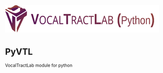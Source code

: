 # <a href="https://www.vocaltractlab.de/"><img alt="VocalTractLab" src="/logo/VocalTractLabPythonLogo.svg" height="90"></a>

# PyVTL
VocalTractLab module for python
